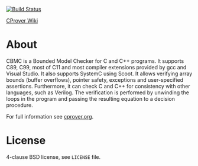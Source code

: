 [![Build Status][build_img]][travis]

[CProver Wiki](http://www.cprover.org/wiki)

About
=====

CBMC is a Bounded Model Checker for C and C++ programs. It supports C89, C99,
most of C11 and most compiler extensions provided by gcc and Visual Studio. It
also supports SystemC using Scoot. It allows verifying array bounds (buffer
overflows), pointer safety, exceptions and user-specified assertions.
Furthermore, it can check C and C++ for consistency with other languages, such
as Verilog. The verification is performed by unwinding the loops in the program
and passing the resulting equation to a decision procedure.

For full information see [cprover.org](http://www.cprover.org/cbmc).

License
=======
4-clause BSD license, see `LICENSE` file.

[build_img]: https://travis-ci.org/diffblue/cbmc.svg?branch=master
[travis]: https://travis-ci.org/diffblue/cbmc

